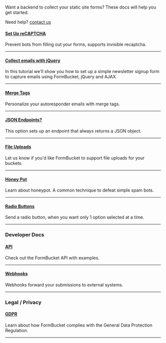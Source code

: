 Want a backend to collect your static site forms? These docs will help you get started.

Need help? <a href="/contact">contact us</a>

#### [Set Up reCAPTCHA](/guides/howto-setup-recaptcha)
Prevent bots from filling out your forms, supports invisible recaptcha.
* * *
#### [Collect emails with jQuery](/guides/collect-emails-for-newsletter-with-jquery)
In this tutorial we'll show you how to set up a simple newsletter signup form to capture emails using FormBucket, jQuery and AJAX.
* * *
#### [Merge Tags](/guides/merge-tags)
Personalize your autoresponder emails with merge tags.
* * *
#### [JSON Endpoints?](/guides/json-endpoints)
This option sets up an endpoint that always returns a JSON object.
* * *
#### [File Uploads](/guides/file-uploads)
Let us know if you'd like FormBucket to support file uploads for your buckets.
* * *
#### [Honey Pot](/guides/honeypot)
Learn about honeypot. A common technique to defeat simple spam bots.
* * *
#### [Radio Buttons](/guides/radio-buttons)
Send a radio button, when you want only 1 option selected at a time.
* * *

### Developer Docs

#### [API](/guides/api)
Check out the FormBucket API with examples.
* * *

#### [Webhooks](/guides/webhooks)
Webhooks forward your submissions to external systems.
* * *

### Legal / Privacy

#### [GDPR](/guides/general-data-protection-regulation)
Learn about how FormBucket complies with the General Data Protection Regulation.
* * *
